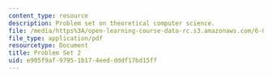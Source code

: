 ```yaml
---
content_type: resource
description: Problem set on theoretical computer science.
file: /media/https%3A/open-learning-course-data-rc.s3.amazonaws.com/6-080-great-ideas-in-theoretical-computer-science-spring-2008/e905f9af97951b174eeddddf17bd15ff_ps2.pdf
file_type: application/pdf
resourcetype: Document
title: Problem Set 2
uid: e905f9af-9795-1b17-4eed-dddf17bd15ff
---
```

